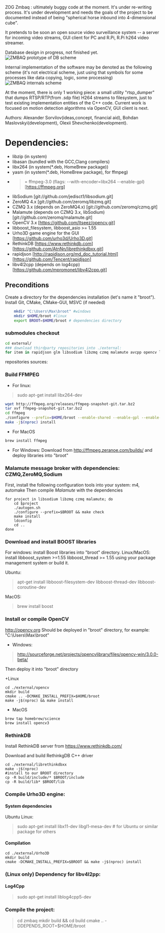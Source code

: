 ZOG Zmbaq : ultimately buggy code at the moment. It's under re-writing process.
It's under development and needs the goals of the project to be documented instead of being
"spherical horse inbound into 4-dimensional cube".

It pretends to be soon an open source video surveillance system -- a server for incoming video streams,
GUI client for PC and R.Pi, R.Pi h264 video streamer.

Database design in progress, not finished yet.
![ZMBAQ prototype of DB scheme](https://github.com/zog-camera/zmbaq/blob/master/docs/db.png)

Internal implementation of the software may be denoted as the following scheme
 (it's not electrical scheme, just using that symbols for some processes like data copying, logic, some processing)
![ZMBAQ internals scheme](https://github.com/zog-camera/zmbaq/blob/master/docs/zmbaq_internal.png)

At the moment, there is only 1 working piece: a small utility "rtsp_dumper" that dumps RTSP/RTP(from .sdp file) H264 streams
to filesystem, just to test existing implementation entities of the C++ code.
Current work is focused on motion detection algorithms via OpenCV, GUI client is next.


Authors: Alexander Sorvilov(ideas,concept, financial aid), Bohdan Maslovskyi(development), Olexii Shevchenko(development).

# Dependencies:
+ libzip (in system)
+ libasan (bundled with the GCC,Clang compilers)
+ libx264 (in system(*.deb, HomeBrew package))
+ yasm (in system(*.deb, HomeBrew package), for ffmpeg)
+ >= ffmpeg-3.0 (flags: --with-encoder=libx264 --enable-gpl) [https://ffmpeg.org]
+ libSodium [git://github.com/jedisct1/libsodium.git]
+ ZeroMQ 4.x [git://github.com/zeromq/libzmq.git]
+ CZMQ 3.x (depends on ZeroMQ4.x) [git://github.com/zeromq/czmq.git]
+ Malamute (depends on CZMQ 3.x, libSodium) [git://github.com/zeromq/malamute.git]
+ OpenCV 3.x [https://github.com/Itseez/opencv.git]
+ libboost_filesystem, libboost_asio >= 1.55
+ Urho3D game engine for the GUI [https://github.com/urho3d/Urho3D.git]
+ RethinkDB [https://www.rethinkdb.com] [https://github.com/AtnNn/librethinkdbxx.git]
+ rapidjson [http://rapidjson.org/md_doc_tutorial.html][https://github.com/Tencent/rapidjson]
+ libv4l2cpp (depends on log4cpp) [https://github.com/mpromonet/libv4l2cpp.git]

## Preconditions
   Create a directory for the dependencies installation
  (let's name it "broot"). Install Git, CMake, CMake-GUI, MSVC (if needed)
```BASH
	mkdir "C:\Users\Max\broot" #windows
	mkdir $HOME/broot #linux
    export BROOT=$HOME/broot # dependencies directory
```

### submodules checkout
```BASH
cd external/
### download thirdparty repositories into ./external:
for item in rapidjson glm libsodium libzmq czmq malamute avcpp opencv librethinkdbxx libv4l2cpp Urho3D; do git submodule init $item && git submodule update $item; done;
```
repositories sources:
### Build FFMPEG
+ For linux:
> sudo apt-get install libx264-dev

```BASH
wget http://ffmpeg.org/releases/ffmpeg-snapshot-git.tar.bz2
tar xvf ffmpeg-snapshot-git.tar.bz2
cd ffmpeg
./configure --prefix=$HOME/broot --enable-shared --enable-gpl --enable-libx264 --enable-decoder=h264
make -j$(nproc) install
```
+ For MacOS
```BASH
brew install ffmpeg
```
+ For Windows:
Download from http://ffmpeg.zeranoe.com/builds/ and deploy libraries into "broot"

### Malamute message broker with dependencies: CZMQ,ZeroMQ,Sodium
First, install the following configuration tools into your system: m4, automake
Then compile *Malamute* with the dependencies
```
for project in libsodium libzmq czmq malamute; do
    cd $project
    ./autogen.sh
    ./configure --prefix=$BROOT && make check
    make install
    ldconfig
    cd ..
done
```


### Download and install BOOST libraries
  For windows: install Boost libraries into "broot" directory.
  Linux/MacOS: install libboost_system >=1.55 libboost_thread >= 1.55
  using your package management system or build it.

Ubuntu:
> apt-get install libboost-filesystem-dev libboost-thread-dev libboost-coroutine-dev

MacOS:
> brew install boost

### Install or compile OpenCV
http://opencv.org
Should be deployed in "broot" directory, for example: "C:\Users\Max\broot"

+ Windows:
> http://sourceforge.net/projects/opencvlibrary/files/opencv-win/3.0.0-beta/

Then deploy it into "broot" directory

+Linux
```
cd ./external/opencv
mkdir build
cmake .. -DCMAKE_INSTALL_PREFIX=$HOME/broot
make -j$(nproc) && make install
```

+ MacOS
```
brew tap homebrew/science
brew install opencv3
```
### RethinkDB
Install RethinkDB server from https://www.rethinkdb.com/

Download and build RethinkgDB C++ driver
```
cd ./external/librethinkdbxx
make -j$(nproc)
#install to our BROOT directory
cp -R build/include/* $BROOT/include
cp -R build/lib* $BROOT/lib
```

### Compile Urho3D engine:
#### System dependencies
Ubuntu Linux:
> sudo apt-get install libx11-dev libgl1-mesa-dev # for Ubuntu or similar package for others

#### Compilation

```
cd ./external/Urho3D
mkdir build
cmake -DCMAKE_INSTALL_PREFIX=$BROOT && make -j$(nproc) install
```
### (Linux only) Dependency for libv4l2pp:
#### Log4Cpp 
> sudo apt-get install liblog4cpp5-dev

### Compile the project:
> cd zmbaq
> mkdir build && cd build
> cmake .. -DDEPENDS_ROOT=$HOME/broot




